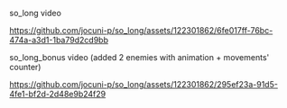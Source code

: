 so_long video

https://github.com/jocuni-p/so_long/assets/122301862/6fe017ff-76bc-474a-a3d1-1ba79d2cd9bb

so_long_bonus video (added 2 enemies with animation + movements' counter)

https://github.com/jocuni-p/so_long/assets/122301862/295ef23a-91d5-4fe1-bf2d-2d48e9b24f29


